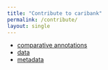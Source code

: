 ```yaml
---
title: "Contribute to caribank"
permalink: /contribute/
layout: single
---
```


* [comparative annotations](comparative)
* [data](data)
* [metadata](meta)